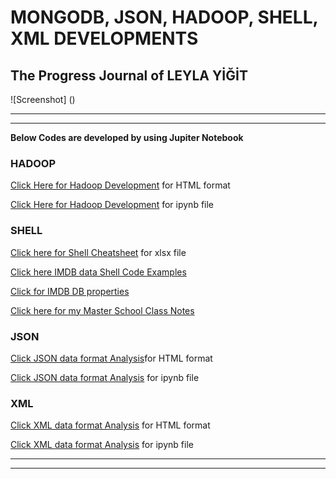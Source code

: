 
# MONGODB, JSON, HADOOP, SHELL, XML DEVELOPMENTS

## The Progress Journal of LEYLA YİĞİT

![Screenshot] ()

***
***

**Below Codes are developed by using Jupiter Notebook**

### HADOOP

[Click Here for Hadoop Development](HADOOP_DATA_ANALYSIS.html) for HTML format

[Click Here for Hadoop Development](https://github.com/DATALOVERVISUALIZER/HADOOP-SHELL-MONGODB/blob/master/HADOOP_DATA_ANALYSIS.ipynb) for ipynb file

### SHELL

[Click here for Shell Cheatsheet](https://github.com/DATALOVERVISUALIZER/HADOOP-SHELL-MONGODB/blob/master/shell_commands_cheatsheet.xlsx) for xlsx file

[Click here IMDB data Shell Code Examples](https://github.com/DATALOVERVISUALIZER/HADOOP-SHELL-MONGODB/blob/master/shell_code_exercise_with_IMDB_DB.txt)

[Click for IMDB DB properties](https://github.com/DATALOVERVISUALIZER/HADOOP-SHELL-MONGODB/blob/master/imdb_database)

[Click here for my Master School Class Notes](https://github.com/DATALOVERVISUALIZER/HADOOP-SHELL-MONGODB/blob/master/Shell_Mef_University_Class_Notes.txt)

### JSON

[Click JSON data format Analysis](JSON_IMPORTDATA_ANALYSIS_WITH_JUPITER.html)for HTML format

[Click JSON data format Analysis](https://github.com/DATALOVERVISUALIZER/HADOOP-SHELL-MONGODB/blob/master/JSON_IMPORTDATA_ANALYSIS_WITH_JUPITER.ipynb) for ipynb file

### XML

[Click XML data format Analysis](XML_HURRIYET_REALESTATEDATA_ANALYSIS_WITH_JUPITER.html) for HTML format

[Click XML data format Analysis](https://github.com/DATALOVERVISUALIZER/HADOOP-SHELL-MONGODB/blob/master/XML_HURRIYET_REALESTATEDATA_ANALYSIS_WITH_JUPITER.ipynb) for ipynb file



***
***
